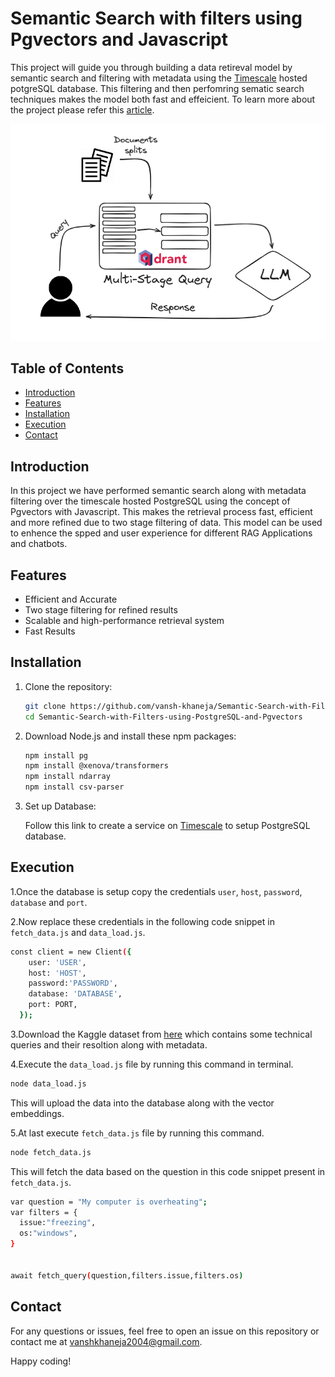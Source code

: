 # Semantic Search with filters using Pgvectors and Javascript
This project will guide you through  building a data retireval model by semantic search and filtering with metadata using the [Timescale](https://console.cloud.timescale.com/) hosted potgreSQL database. This filtering and then perfomring sematic search techniques makes the model both fast and effeicient. To learn more about the project please refer this [article](link).

![Alt Text - description of the image](https://github.com/vansh-khaneja/Multi-Stage-Queries-with-MRL/blob/main/image/img1.png)


## Table of Contents

- [Introduction](#introduction)
- [Features](#features)
- [Installation](#installation)
- [Execution](#execution)
- [Contact](#contact)

## Introduction

In this project we have performed semantic search along with metadata filtering over the timescale hosted PostgreSQL using the concept of Pgvectors with Javascript. This makes the retrieval process fast, efficient and more refined due to two stage filtering of data. This model can be used to enhence the spped and user experience for different RAG Applications and chatbots.

## Features

- Efficient and Accurate 
- Two stage filtering for refined results
- Scalable and high-performance retrieval system
- Fast Results

## Installation

1. Clone the repository:

    ```sh
    git clone https://github.com/vansh-khaneja/Semantic-Search-with-Filters-using-PostgreSQL-and-Pgvectors
    cd Semantic-Search-with-Filters-using-PostgreSQL-and-Pgvectors
    ```

2. Download Node.js and install these npm packages:

    ```sh
    npm install pg
    npm install @xenova/transformers
    npm install ndarray
    npm install csv-parser

    ```

3. Set up Database:

    Follow this link to create a service on [Timescale](https://qdrant.tech/documentation/) to setup PostgreSQL database.

## Execution
1.Once the database is setup copy the credentials ```user```, ```host```, ```password```, ```database``` and ```port```.

2.Now replace these credentials in the following code snippet in ```fetch_data.js``` and ```data_load.js```.
```sh
const client = new Client({
    user: 'USER',
    host: 'HOST',
    password:'PASSWORD',
    database: 'DATABASE',
    port: PORT,
  });

```
3.Download the Kaggle dataset from [here](https://www.kaggle.com/datasets/vanshkhaneja/it-queries-data) which contains some technical queries and their resoltion along with metadata.

4.Execute the ```data_load.js``` file by running this command in terminal.

```sh
node data_load.js
```
This will upload the data into the database along with the vector embeddings.

5.At last execute ```fetch_data.js``` file by running this command.

```sh
node fetch_data.js
```
This will fetch the data based on the question in this code snippet present in ```fetch_data.js```.

```sh
var question = "My computer is overheating";
var filters = {
  issue:"freezing",
  os:"windows",
}


await fetch_query(question,filters.issue,filters.os)
```


## Contact

For any questions or issues, feel free to open an issue on this repository or contact me at vanshkhaneja2004@gmail.com.

Happy coding!
